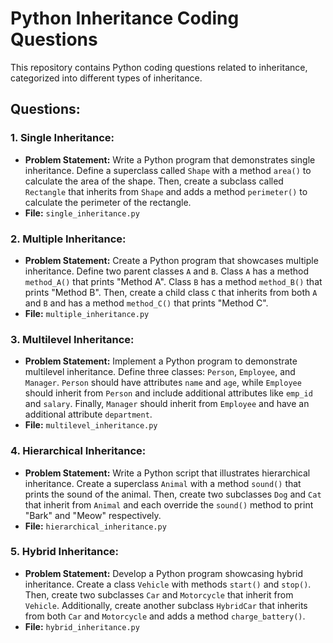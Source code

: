 # Python Inheritance Coding Questions

This repository contains Python coding questions related to inheritance, categorized into different types of inheritance.

## Questions:

### 1. Single Inheritance:
   - **Problem Statement:** Write a Python program that demonstrates single inheritance. Define a superclass called `Shape` with a method `area()` to calculate the area of the shape. Then, create a subclass called `Rectangle` that inherits from `Shape` and adds a method `perimeter()` to calculate the perimeter of the rectangle.
   - **File:** `single_inheritance.py`

### 2. Multiple Inheritance:
   - **Problem Statement:** Create a Python program that showcases multiple inheritance. Define two parent classes `A` and `B`. Class `A` has a method `method_A()` that prints "Method A". Class `B` has a method `method_B()` that prints "Method B". Then, create a child class `C` that inherits from both `A` and `B` and has a method `method_C()` that prints "Method C".
   - **File:** `multiple_inheritance.py`

### 3. Multilevel Inheritance:
   - **Problem Statement:** Implement a Python program to demonstrate multilevel inheritance. Define three classes: `Person`, `Employee`, and `Manager`. `Person` should have attributes `name` and `age`, while `Employee` should inherit from `Person` and include additional attributes like `emp_id` and `salary`. Finally, `Manager` should inherit from `Employee` and have an additional attribute `department`.
   - **File:** `multilevel_inheritance.py`

### 4. Hierarchical Inheritance:
   - **Problem Statement:** Write a Python script that illustrates hierarchical inheritance. Create a superclass `Animal` with a method `sound()` that prints the sound of the animal. Then, create two subclasses `Dog` and `Cat` that inherit from `Animal` and each override the `sound()` method to print "Bark" and "Meow" respectively.
   - **File:** `hierarchical_inheritance.py`

### 5. Hybrid Inheritance:
   - **Problem Statement:** Develop a Python program showcasing hybrid inheritance. Create a class `Vehicle` with methods `start()` and `stop()`. Then, create two subclasses `Car` and `Motorcycle` that inherit from `Vehicle`. Additionally, create another subclass `HybridCar` that inherits from both `Car` and `Motorcycle` and adds a method `charge_battery()`.
   - **File:** `hybrid_inheritance.py`
